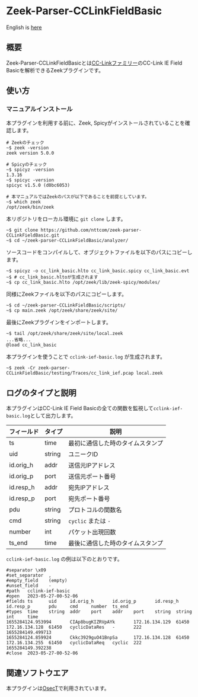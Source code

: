 # Zeek-Parser-CCLinkFieldBasic

English is [here](https://github.com/nttcom/zeek-parser-CCLinkFieldBasic/blob/main/README_en.md)

## 概要

Zeek-Parser-CCLinkFieldBasicとは[CC-Linkファミリー](https://www.cc-link.org/ja/cclink/index.html)のCC-Link IE Field Basicを解析できるZeekプラグインです。

## 使い方

### マニュアルインストール

本プラグインを利用する前に、Zeek, Spicyがインストールされていることを確認します。

```
# Zeekのチェック
~$ zeek -version
zeek version 5.0.0

# Spicyのチェック
~$ spicyz -version
1.3.16
~$ spicyc -version
spicyc v1.5.0 (d0bc6053)

# 本マニュアルではZeekのパスが以下であることを前提としています。
~$ which zeek
/opt/zeek/bin/zeek
```

本リポジトリをローカル環境に `git clone` します。

```
~$ git clone https://github.com/nttcom/zeek-parser-CCLinkFieldBasic.git
~$ cd ~/zeek-parser-CCLinkFieldBasic/analyzer/ 
```

ソースコードをコンパイルして、オブジェクトファイルを以下のパスにコピーします。

```
~$ spicyz -o cc_link_basic.hlto cc_link_basic.spicy cc_link_basic.evt
~$ # cc_link_basic.hltoが生成されます
~$ cp cc_link_basic.hlto /opt/zeek/lib/zeek-spicy/modules/
```

同様にZeekファイルを以下のパスにコピーします。

```
~$ cd ~/zeek-parser-CCLinkFieldBasic/scripts/
~$ cp main.zeek /opt/zeek/share/zeek/site/
```

最後にZeekプラグインをインポートします。

```
~$ tail /opt/zeek/share/zeek/site/local.zeek
...省略...
@load cc_link_basic
```

本プラグインを使うことで `cclink-ief-basic.log` が生成されます。

```
~$ zeek -Cr zeek-parser-CCLinkFieldBasic/testing/Traces/cc_link_ief.pcap local.zeek
```

## ログのタイプと説明

本プラグインはCC-Link IE Field Basicの全ての関数を監視して`cclink-ief-basic.log`として出力します。

| フィールド | タイプ | 説明 |
| --- | --- | --- |
| ts | time | 最初に通信した時のタイムスタンプ |
| uid | string | ユニークID |
| id.orig_h | addr | 送信元IPアドレス |
| id.orig_p | port | 送信元ポート番号 |
| id.resp_h | addr | 宛先IPアドレス |
| id.resp_p | port | 宛先ポート番号 |
| pdu | string | プロトコルの関数名 |
| cmd | string | `cyclic` または `-` |
| number | int | パケット出現回数 |
| ts_end | time | 最後に通信した時のタイムスタンプ |

`cclink-ief-basic.log` の例は以下のとおりです。

```
#separator \x09
#set_separator  ,
#empty_field    (empty)
#unset_field    -
#path   cclink-ief-basic
#open   2023-05-27-00-52-06
#fields ts      uid     id.orig_h       id.orig_p       id.resp_h       id.resp_p       pdu     cmd     number  ts_end
#types  time    string  addr    port    addr    port    string  string  int     time
1655284124.953994       CIAp8bugKIZRVpAYk       172.16.134.129  61450   172.16.134.128  61450   cyclicDataRes   -       222     1655284149.499713
1655284124.859924       Ckkc3929guO41BnpSa      172.16.134.128  61450   172.16.134.255  61450   cyclicDataReq   cyclic  222     1655284149.392238
#close  2023-05-27-00-52-06
```

## 関連ソフトウエア

本プラグインは[OsecT](https://github.com/nttcom/OsecT)で利用されています。
